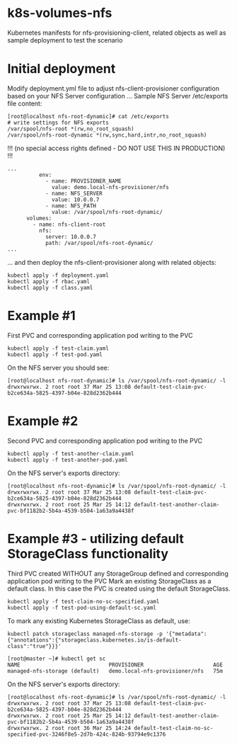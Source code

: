 # k8s-volumes-nfs
Kubernetes manifests for nfs-provisioning-client, related objects as well as sample deployment to test the scenario

# Initial deployment

Modify deployment.yml file to adjust nfs-client-provisioner configuration based on your NFS Server configuration ...
Sample NFS Server /etc/exports file content:
```
[root@localhost nfs-root-dynamic]# cat /etc/exports
# write settings for NFS exports
/var/spool/nfs-root *(rw,no_root_squash)
/var/spool/nfs-root-dynamic *(rw,sync,hard,intr,no_root_squash)
```
!!! (no special access rights defined - DO NOT USE THIS IN PRODUCTION) !!!

```
...
          env:
            - name: PROVISIONER_NAME
              value: demo.local-nfs-provisioner/nfs
            - name: NFS_SERVER
              value: 10.0.0.7
            - name: NFS_PATH
              value: /var/spool/nfs-root-dynamic/
      volumes:
        - name: nfs-client-root
          nfs:
            server: 10.0.0.7
            path: /var/spool/nfs-root-dynamic/
...
```

... and then deploy the nfs-client-provisioner along with related objects: 

```
kubectl apply -f deployment.yaml
kubectl apply -f rbac.yaml
kubectl apply -f class.yaml
```
# Example #1

First PVC and corresponding application pod writing to the PVC
```
kubectl apply -f test-claim.yaml
kubectl apply -f test-pod.yaml
```
On the NFS server you should see:
```
[root@localhost nfs-root-dynamic]# ls /var/spool/nfs-root-dynamic/ -l
drwxrwxrwx. 2 root root 37 Mar 25 13:08 default-test-claim-pvc-b2ce634a-5825-4397-b04e-828d2362b444
```
# Example #2

Second PVC and corresponding application pod writing to the PVC
```
kubectl apply -f test-another-claim.yaml
kubectl apply -f test-another-pod.yaml
```
On the NFS server's exports directory:
```
[root@localhost nfs-root-dynamic]# ls /var/spool/nfs-root-dynamic/ -l
drwxrwxrwx. 2 root root 37 Mar 25 13:08 default-test-claim-pvc-b2ce634a-5825-4397-b04e-828d2362b444
drwxrwxrwx. 2 root root 25 Mar 25 14:12 default-test-another-claim-pvc-bf1182b2-5b4a-4539-b504-1a63a9a4438f
```

# Example #3 - utilizing default StorageClass functionality 

Third PVC created WITHOUT any StorageGroup defined and corresponding application pod writing to the PVC
Mark an existing StorageClass as a default class. In this case the PVC is created using the default StorageClass.
```
kubectl apply -f test-claim-no-sc-specified.yaml
kubectl apply -f test-pod-using-default-sc.yaml
```
To mark any existing Kubernetes StorageClass as default, use:
```
kubectl patch storageclass managed-nfs-storage -p '{"metadata": {"annotations":{"storageclass.kubernetes.io/is-default-class":"true"}}}'

[root@master ~]# kubectl get sc
NAME                            PROVISIONER                      AGE
managed-nfs-storage (default)   demo.local-nfs-provisioner/nfs   75m
```
On the NFS server's exports directory:
```
[root@localhost nfs-root-dynamic]# ls /var/spool/nfs-root-dynamic/ -l
drwxrwxrwx. 2 root root 37 Mar 25 13:08 default-test-claim-pvc-b2ce634a-5825-4397-b04e-828d2362b444
drwxrwxrwx. 2 root root 25 Mar 25 14:12 default-test-another-claim-pvc-bf1182b2-5b4a-4539-b504-1a63a9a4438f
drwxrwxrwx. 2 root root 36 Mar 25 14:24 default-test-claim-no-sc-specified-pvc-3246f8e5-2d7b-424c-824b-93794e9c1376
```







